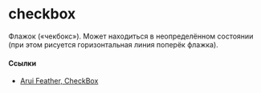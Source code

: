 # checkbox

Флажок («чекбокс»). Может находиться в неопределённом состоянии (при этом рисуется горизонтальная линия поперёк флажка).

#### Ссылки
- [Arui Feather, CheckBox](https://alfa-laboratory.github.io/arui-feather/styleguide/#/CheckBox)
